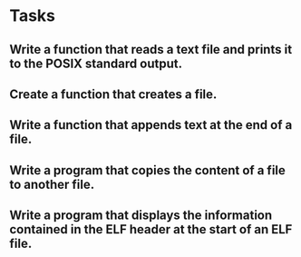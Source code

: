 # Tasks

## Write a function that reads a text file and prints it to the POSIX standard output.

## Create a function that creates a file.

## Write a function that appends text at the end of a file.

## Write a program that copies the content of a file to another file.

## Write a program that displays the information contained in the ELF header at the start of an ELF file.
